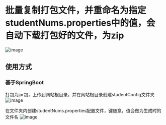 # 批量复制打包文件，并重命名为指定studentNums.properties中的值，会自动下载打包好的文件，为zip
![image](https://user-images.githubusercontent.com/59493932/202903760-bd7cfd39-88b5-4f23-9acf-2f9d6c68e544.png)

## 使用方式
### 基于SpringBoot
打包为jar包，上传到网站根目录，并在网站根目录创建studentConfig文件夹
![image](https://user-images.githubusercontent.com/59493932/202903539-63c94a8b-6920-40d7-8f6a-cb84f3dc925c.png)

在文件夹内创建studentNums.properties配置文件，键随意，值会做为生成时的文件名
![image](https://user-images.githubusercontent.com/59493932/202903556-b8e33dcb-baf3-41e6-a25a-9dec17407fc4.png)

